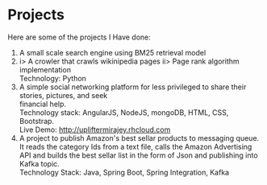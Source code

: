 # Projects  
Here are some of the projects I Have done:  
1. A small scale search engine using BM25 retrieval model  
2. i> A crowler that crawls wikinipedia pages  ii> Page rank algorithm implementation  
Technology: Python  
3. A simple social networking platform for less privileged to share their stories, pictures, and seek  
financial help.  
Technology stack:  AngularJS, NodeJS, mongoDB, HTML, CSS, Bootstrap.  
Live Demo: http://upliftermirajey.rhcloud.com  
4. A project to publish Amazon's best sellar products to messaging queue. It reads the category Ids from a text file, calls the Amazon   Advertising API and builds the best sellar list in the form of Json and publishing into Kafka topic.  
Technology Stack: Java, Spring Boot, Spring Integration, Kafka  
